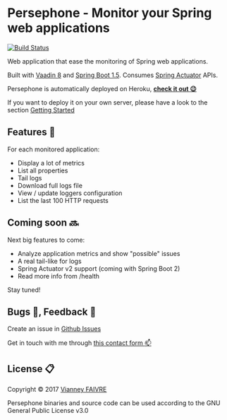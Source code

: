 # Persephone - Monitor your Spring web applications

[![Build Status](https://api.travis-ci.org/vianneyfaivre/Persephone.svg?branch=master)](https://travis-ci.org/vianneyfaivre/Persephone)

Web application that ease the monitoring of Spring web applications. 

Built with [Vaadin 8](https://vaadin.com/) and [Spring Boot 1.5](http://projects.spring.io/spring-boot/). Consumes [Spring Actuator](https://docs.spring.io/spring-boot/docs/1.5.8.RELEASE/reference/htmlsingle/#production-ready) APIs.

Persephone is automatically deployed on Heroku, **[check it out :wink:](https://persephone-vf.herokuapp.com/)**

If you want to deploy it on your own server, please have a look to the section [Getting Started](https://github.com/vianneyfaivre/Persephone/wiki/Getting-Started)

## Features :scroll:

For each monitored application:
* Display a lot of metrics
* List all properties
* Tail logs
* Download full logs file
* View / update loggers configuration
* List the last 100 HTTP requests

## Coming soon :soon:

Next big features to come:

* Analyze application metrics and show "possible" issues  
* A real tail-like for logs
* Spring Actuator v2 support (coming with Spring Boot 2)
* Read more info from /health

Stay tuned!

## Bugs :bug:, Feedback :microphone:

Create an issue in [Github Issues](https://github.com/vianneyfaivre/Persephone/issues)

Get in touch with me through [this contact form :mailbox:](https://vianneyfaiv.re/contact/)

## License :clipboard:

Copyright © 2017 [Vianney FAIVRE](https://vianneyfaiv.re)

Persephone binaries and source code can be used according to the GNU General Public License v3.0
